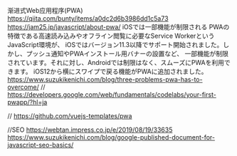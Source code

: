 渐进式Web应用程序(PWA)
https://qiita.com/bunty/items/a0dc2d6b3986dd1c5a73
https://jam25.jp/javascript/about-pwa/
iOSでは一部機能が制限される
PWAの特徴である高速読み込みやオフライン閲覧に必要なService WorkerというJavaScript環境が、
iOSではバージョン11.3以降でサポート開始されました。しかし、プッシュ通知やPWAインストール用バナーの設置など、
一部機能が制限されています。それに対し、Androidでは制限はなく、スムーズにPWAを利用できます。
iOS12から横にスワイプで戻る機能がPWAに追加されました。
https://www.suzukikenichi.com/blog/three-problems-pwa-has-to-overcome/
//
https://developers.google.com/web/fundamentals/codelabs/your-first-pwapp/?hl=ja

//
https://github.com/vuejs-templates/pwa


//SEO
https://webtan.impress.co.jp/e/2019/08/19/33635
https://www.suzukikenichi.com/blog/google-published-document-for-javascript-seo-basics/
